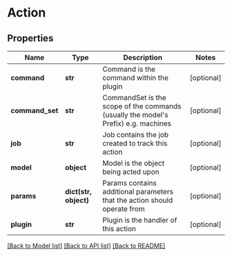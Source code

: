 # Action

## Properties
Name | Type | Description | Notes
------------ | ------------- | ------------- | -------------
**command** | **str** | Command is the command within the plugin | [optional] 
**command_set** | **str** | CommandSet is the scope of the commands (usually the model&#39;s Prefix) e.g. machines | [optional] 
**job** | **str** | Job contains the job created to track this action | [optional] 
**model** | **object** | Model is the object being acted upon | [optional] 
**params** | **dict(str, object)** | Params contains additional parameters that the action should operate from | [optional] 
**plugin** | **str** | Plugin is the handler of this action | [optional] 

[[Back to Model list]](../README.md#documentation-for-models) [[Back to API list]](../README.md#documentation-for-api-endpoints) [[Back to README]](../README.md)


